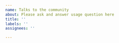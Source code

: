```yaml
---
name: Talks to the community
about: Please ask and answer usage question here
title: ''
labels: ''
assignees: ''

---
```



